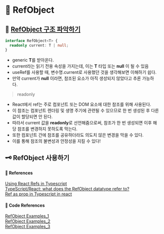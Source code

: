 # 🌟 RefObject

## 🦴 [RefObject 구조 파악하기](https://github.com/DefinitelyTyped/DefinitelyTyped/blob/813a8799e465a7d5f0d6776643f20f93681e85e4/types/react/index.d.ts#L84)

```ts
interface RefObject<T> {
  readonly current: T | null;
}
```

- generic **T**를 받아온다.
- current라는 읽기 전용 속성을 가지는데, 이는 **T** 타입 또는 **null** 이 될 수 있음
- useRef를 사용할 때, 변수명.current로 사용했던 것을 생각해보면 이해하기 쉽다.
- 만약 current가 **null** 이라면, 참조된 요소가 아직 생성되지 않았다고 추론 가능하다.

> readonly

- React에서 ref는 주로 컴포넌트 또는 DOM 요소에 대한 참조를 위해 사용된다.
- 이 참조는 컴포넌트 렌더링 및 생명 주기에 관련될 수 있으므로 한 번 생성된 후 다른 값이 할당되면 안 된다.
- 따라서 current 값을 **readonly**로 선언해줌으로써, 참조가 한 번 생성되면 이후 해당 참조를 변경하지 못하도록 막는다.
- 또한 컴포넌트 간에 참조를 공유하더라도 의도치 않은 변경을 막을 수 있다.
- 이를 통해 참조의 불변성과 안정성을 지킬 수 있다!

## 🗝️ RefObject 사용하기

#### 🔎 References

[Using React Refs in Typescript](https://www.pluralsight.com/guides/using-react-refs-typescript) <br/>
[TypeScript/React: what does the RefObject<HTMLElement> datatype refer to?](https://stackoverflow.com/questions/71174649/typescript-react-what-does-the-refobjecthtmlelement-datatype-refer-to) <br/>
[Ref as prop in Typescript in react](https://stackoverflow.com/questions/70992807/ref-as-prop-in-typescript-in-react)

#### 🤖 Code References

[RefObject Examples_1](https://github.com/revoltchat/revite/blob/master/src/lib/TextAreaAutoSize.tsx) <br/>
[RefObject Examples_2](https://github.com/rick-you/remind/blob/master/packages/core/src/view/Mindmap.tsx) <br/>
[RefObject Examples_3](https://github.com/Anchor-Protocol/anchor-web-app/blob/master/app/src/%40libs/use-state-ref/index.ts)
